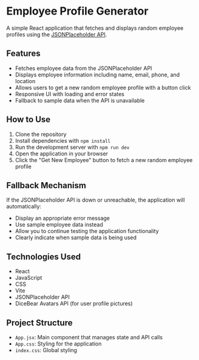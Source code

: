 # Employee Profile Generator

A simple React application that fetches and displays random employee profiles using the [JSONPlaceholder API](https://jsonplaceholder.typicode.com/).

## Features

- Fetches employee data from the JSONPlaceholder API
- Displays employee information including name, email, phone, and location
- Allows users to get a new random employee profile with a button click
- Responsive UI with loading and error states
- Fallback to sample data when the API is unavailable

## How to Use

1. Clone the repository
2. Install dependencies with `npm install`
3. Run the development server with `npm run dev`
4. Open the application in your browser
5. Click the "Get New Employee" button to fetch a new random employee profile

## Fallback Mechanism

If the JSONPlaceholder API is down or unreachable, the application will automatically:
- Display an appropriate error message
- Use sample employee data instead
- Allow you to continue testing the application functionality
- Clearly indicate when sample data is being used

## Technologies Used

- React
- JavaScript
- CSS
- Vite
- JSONPlaceholder API
- DiceBear Avatars API (for user profile pictures)

## Project Structure

- `App.jsx`: Main component that manages state and API calls
- `App.css`: Styling for the application
- `index.css`: Global styling
